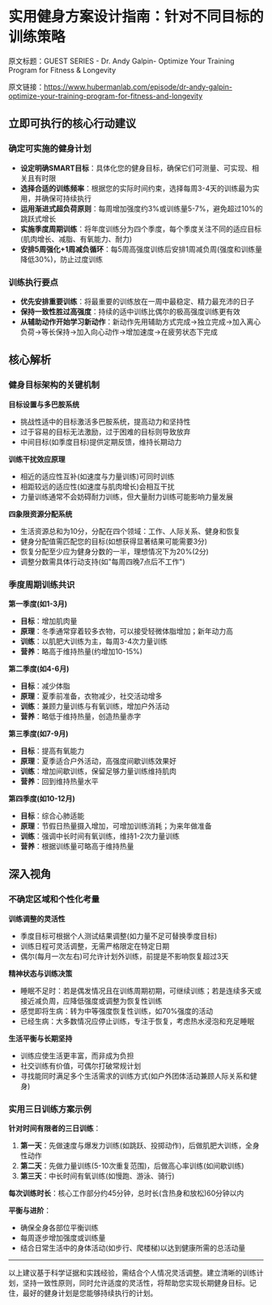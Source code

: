 # 实用健身方案设计指南：针对不同目标的训练策略

原文标题：GUEST SERIES - Dr. Andy Galpin- Optimize Your Training Program for Fitness & Longevity

原文链接：https://www.hubermanlab.com/episode/dr-andy-galpin-optimize-your-training-program-for-fitness-and-longevity

<YouTube videoId="UIy-WQCZd4M" />

## 立即可执行的核心行动建议

### 确定可实施的健身计划
* **设定明确SMART目标**：具体化您的健身目标，确保它们可测量、可实现、相关且有时限
* **选择合适的训练频率**：根据您的实际时间约束，选择每周3-4天的训练最为实用，并确保可持续执行
* **运用渐进式超负荷原则**：每周增加强度约3%或训练量5-7%，避免超过10%的跳跃式增长
* **实施季度周期训练**：将年度训练分为四个季度，每个季度关注不同的适应目标(肌肉增长、减脂、有氧能力、耐力)
* **安排5周强化+1周减负循环**：每5周高强度训练后安排1周减负周(强度和训练量降低30%)，防止过度训练

### 训练执行要点
* **优先安排重要训练**：将最重要的训练放在一周中最稳定、精力最充沛的日子
* **保持一致性胜过高强度**：持续的适中训练比偶尔的极高强度训练更有效
* **从辅助动作开始学习新动作**：新动作先用辅助方式完成→独立完成→加入离心负荷→等长保持→加入向心动作→增加速度→在疲劳状态下完成

## 核心解析

### 健身目标架构的关键机制

**目标设置与多巴胺系统**
* 挑战性适中的目标激活多巴胺系统，提高动力和坚持性
* 过于容易的目标无法激励，过于困难的目标则导致放弃
* 中间目标(如季度目标)提供定期反馈，维持长期动力

**训练干扰效应原理**
* 相近的适应性互补(如速度与力量训练)可同时训练
* 相距较远的适应性(如速度与肌肉增长)会相互干扰
* 力量训练通常不会妨碍耐力训练，但大量耐力训练可能影响力量发展

**四象限资源分配系统**
* 生活资源总和为10分，分配在四个领域：工作、人际关系、健身和恢复
* 健身分配值需匹配您的目标(如想获得显著结果可能需要3分)
* 恢复分配至少应为健身分数的一半，理想情况下为20%(2分)
* 调整分数需具体行动支持(如"每周四晚7点后不工作")

### 季度周期训练共识

**第一季度(如1-3月)**
* **目标**：增加肌肉量
* **原理**：冬季通常穿着较多衣物，可以接受轻微体脂增加；新年动力高
* **训练**：以肌肥大训练为主，每周3-4次力量训练
* **营养**：略高于维持热量(约增加10-15%)

**第二季度(如4-6月)**
* **目标**：减少体脂
* **原理**：夏季前准备，衣物减少，社交活动增多
* **训练**：兼顾力量训练与有氧训练，增加户外活动
* **营养**：略低于维持热量，创造热量赤字

**第三季度(如7-9月)**
* **目标**：提高有氧能力
* **原理**：夏季适合户外活动，高强度间歇训练效果好
* **训练**：增加间歇训练，保留足够力量训练维持肌肉
* **营养**：回到维持热量水平

**第四季度(如10-12月)**
* **目标**：综合心肺适能
* **原理**：节假日热量摄入增加，可增加训练消耗；为来年做准备
* **训练**：强调中长时间有氧训练，维持1-2次力量训练
* **营养**：根据训练量可略高于维持热量

## 深入视角

### 不确定区域和个性化考量

**训练调整的灵活性**
* 季度目标可根据个人测试结果调整(如力量不足可替换季度目标)
* 训练日程可灵活调整，无需严格限定在特定日期
* 偶尔(每月一次左右)可允许计划外训练，前提是不影响恢复超过3天

**精神状态与训练决策**
* 睡眠不足时：若是偶发情况且在训练周期初期，可继续训练；若是连续多天或接近减负周，应降低强度或调整为恢复性训练
* 感觉即将生病：转为中等强度恢复性训练，如70%强度的活动
* 已经生病：大多数情况应停止训练，专注于恢复，考虑热水浸泡和充足睡眠

**生活平衡与长期坚持**
* 训练应使生活更丰富，而非成为负担
* 社交训练有价值，可偶尔打破常规计划
* 寻找能同时满足多个生活需求的训练方式(如户外团体活动兼顾人际关系和健身)

### 实用三日训练方案示例

**针对时间有限者的三日训练**：
1. **第一天**：先做速度与爆发力训练(如跳跃、投掷动作)，后做肌肥大训练，全身性动作
2. **第二天**：先做力量训练(5-10次重复范围)，后做高心率训练(如间歇训练)
3. **第三天**：中长时间有氧训练(如慢跑、游泳、骑行)

**每次训练时长**：核心工作部分约45分钟，总时长(含热身和放松)60分钟以内

**平衡与进阶**：
* 确保全身各部位平衡训练
* 每周逐步增加强度或训练量
* 结合日常生活中的身体活动(如步行、爬楼梯)以达到健康所需的总活动量

---

以上建议基于科学证据和实践经验，需结合个人情况灵活调整。建立清晰的训练计划，坚持一致性原则，同时允许适度的灵活性，将帮助您实现长期健身目标。记住，最好的健身计划是您能够持续执行的计划。
